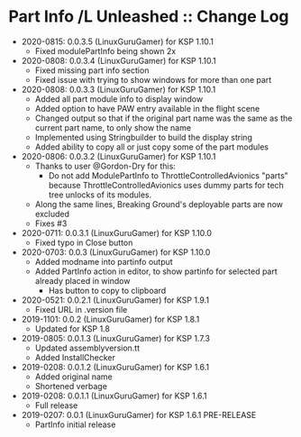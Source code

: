 # Part Info /L Unleashed :: Change Log

* 2020-0815: 0.0.3.5 (LinuxGuruGamer) for KSP 1.10.1
	+ Fixed modulePartInfo being shown 2x
* 2020-0808: 0.0.3.4 (LinuxGuruGamer) for KSP 1.10.1
	+ Fixed missing part info section
	+ Fixed issue with trying to show windows for more than one part
* 2020-0808: 0.0.3.3 (LinuxGuruGamer) for KSP 1.10.1
	+ Added all part module info to display window
	+ Added option to have PAW entry available in the flight scene
	+ Changed output so that if the original part name was the same as the current part name, to only show the name
	+ Implemented using Stringbuilder to build the display string
	+ Added ability to copy all or just copy some of the part modules
* 2020-0806: 0.0.3.2 (LinuxGuruGamer) for KSP 1.10.1
	+ Thanks to user @Gordon-Dry for this:
		- Do not add ModulePartInfo to ThrottleControlledAvionics "parts" because ThrottleControlledAvionics uses dummy parts for tech tree unlocks of its modules.
	+ Along the same lines, Breaking Ground's deployable parts are now excluded
	+ Fixes #3
* 2020-0711: 0.0.3.1 (LinuxGuruGamer) for KSP 1.10.0
	+ Fixed typo in Close button
* 2020-0703: 0.0.3 (LinuxGuruGamer) for KSP 1.10.0
	+ Added modname into partinfo output
	+ Added PartInfo action in editor, to show partinfo for selected part already placed in window
		- Has button to copy to clipboard
* 2020-0521: 0.0.2.1 (LinuxGuruGamer) for KSP 1.9.1
	+ Fixed URL in .version file
* 2019-1101: 0.0.2 (LinuxGuruGamer) for KSP 1.8.1
	+ Updated for KSP 1.8
* 2019-0805: 0.0.1.3 (LinuxGuruGamer) for KSP 1.7.3
	+ Updated assemblyversion.tt
	+ Added InstallChecker
* 2019-0208: 0.0.1.2 (LinuxGuruGamer) for KSP 1.6.1
	+ Added original name
	+ Shortened verbage
* 2019-0208: 0.0.1.1 (LinuxGuruGamer) for KSP 1.6.1
	+ Full release
* 2019-0207: 0.0.1 (LinuxGuruGamer) for KSP 1.6.1 PRE-RELEASE
	+ PartInfo initial release
